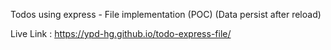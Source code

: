 Todos using express - File implementation (POC) (Data persist after reload)

Live Link : https://ypd-hg.github.io/todo-express-file/
